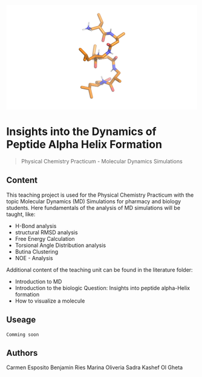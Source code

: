 
![logo](.img/center1.png)

#  Insights into the Dynamics of Peptide Alpha Helix Formation
> Physical Chemistry Practicum - Molecular Dynamics Simulations 

## Content
This teaching project is used for the Physical Chemistry Practicum with the topic Molecular Dynamics (MD) Simulations for pharmacy and biology students.
Here fundamentals of the analysis of MD simulations will be taught, like:
 * H-Bond analysis
 * structural RMSD analysis
 * Free Energy Calculation
 * Torsional Angle Distribution analysis 
 * Butina Clustering 
 * NOE - Analysis

 Additional content of the teaching unit can be found in the literature folder:
 * Introduction to MD
 * Introduction to the biologic Question: Insights into peptide alpha-Helix formation
 * How to visualize a molecule

## Useage

    Comming soon


## Authors
Carmen Esposito
Benjamin Ries
Marina Oliveria
Sadra Kashef Ol Gheta

